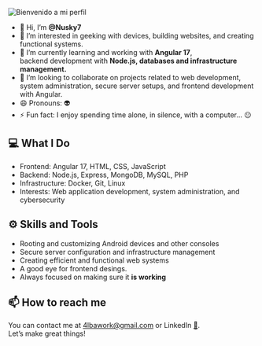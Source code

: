 
![Bienvenido a mi perfil](https://media.tenor.com/qN1R94E7NVgAAAAj/welcome-images.gif)
- 👋 Hi, I’m <b>@Nusky7</b>  
- 👀 I’m interested in geeking with devices, building websites, and creating functional systems.
- 🌱 I’m currently learning and working with <b>Angular 17</b>,
  <br>backend development with <b>Node.js, databases and infrastructure management.</b>
- 💞️ I’m looking to collaborate on projects related to web development, <br>system administration,
    secure server setups, and frontend development with Angular.
- 😄 Pronouns: 👽
- ⚡ Fun fact: I enjoy spending time alone, in silence, with a computer... 😐

<h2>💻 What I Do</h2>

- Frontend: Angular 17, HTML, CSS, JavaScript
- Backend: Node.js, Express, MongoDB, MySQL, PHP
- Infrastructure: Docker, Git, Linux
- Interests: Web application development, system administration, and cybersecurity

<h2>⚙️ Skills and Tools</h2>

- Rooting and customizing Android devices and other consoles
- Secure server configuration and infrastructure management
- Creating efficient and functional web systems
- A good eye for frontend desings.
- Always focused on making sure it <b>is working</b>

<h2>📫 How to reach me</h2>

You can contact me at [4lbawork@gmail.com](mailto:4lbawork@gmail.com) or LinkedIn [🔗](https://es.linkedin.com/in/alba-tolosa-bonora-792b7a291).
<br>Let’s make great things!
